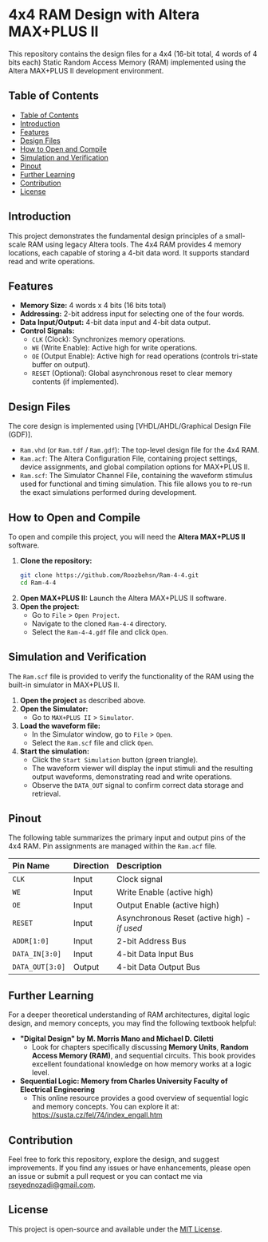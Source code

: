 # 4x4 RAM Design with Altera MAX+PLUS II

This repository contains the design files for a 4x4 (16-bit total, 4 words of 4 bits each) Static Random Access Memory (RAM) implemented using the Altera MAX+PLUS II development environment.

## Table of Contents

  * [Table of Contents](#table-of-contents)
  * [Introduction](#introduction)
  * [Features](#features)
  * [Design Files](#design-files)
  * [How to Open and Compile](#how-to-open-and-compile)
  * [Simulation and Verification](#simulation-and-verification)
  * [Pinout](#pinout)
  * [Further Learning](#further-learning)
  * [Contribution](#contribution)
  * [License](#license)


## Introduction

This project demonstrates the fundamental design principles of a small-scale RAM using legacy Altera tools. The 4x4 RAM provides 4 memory locations, each capable of storing a 4-bit data word. It supports standard read and write operations.

## Features

  * **Memory Size:** 4 words x 4 bits (16 bits total)
  * **Addressing:** 2-bit address input for selecting one of the four words.
  * **Data Input/Output:** 4-bit data input and 4-bit data output.
  * **Control Signals:**
      * `CLK` (Clock): Synchronizes memory operations.
      * `WE` (Write Enable): Active high for write operations.
      * `OE` (Output Enable): Active high for read operations (controls tri-state buffer on output).
      * `RESET` (Optional): Global asynchronous reset to clear memory contents (if implemented).

## Design Files

The core design is implemented using [VHDL/AHDL/Graphical Design File (GDF)].

  * `Ram.vhd` (or `Ram.tdf` / `Ram.gdf`): The top-level design file for the 4x4 RAM.
  * `Ram.acf`: The Altera Configuration File, containing project settings, device assignments, and global compilation options for MAX+PLUS II.
  * `Ram.scf`: The Simulator Channel File, containing the waveform stimulus used for functional and timing simulation. This file allows you to re-run the exact simulations performed during development.


## How to Open and Compile

To open and compile this project, you will need the **Altera MAX+PLUS II** software.

1.  **Clone the repository:**
    ```bash
    git clone https://github.com/Roozbehsn/Ram-4-4.git
    cd Ram-4-4
    ```
2.  **Open MAX+PLUS II:** Launch the Altera MAX+PLUS II software.
3.  **Open the project:**
      * Go to `File` \> `Open Project`.
      * Navigate to the cloned `Ram-4-4` directory.
      * Select the `Ram-4-4.gdf` file and click `Open`.


## Simulation and Verification

The `Ram.scf` file is provided to verify the functionality of the RAM using the built-in simulator in MAX+PLUS II.

1.  **Open the project** as described above.
2.  **Open the Simulator:**
      * Go to `MAX+PLUS II` \> `Simulator`.
3.  **Load the waveform file:**
      * In the Simulator window, go to `File` \> `Open`.
      * Select the `Ram.scf` file and click `Open`.
4.  **Start the simulation:**
      * Click the `Start Simulation` button (green triangle).
      * The waveform viewer will display the input stimuli and the resulting output waveforms, demonstrating read and write operations.
      * Observe the `DATA_OUT` signal to confirm correct data storage and retrieval.

## Pinout

The following table summarizes the primary input and output pins of the 4x4 RAM. Pin assignments are managed within the `Ram.acf` file.

| Pin Name       | Direction | Description                                   |
| :------------- | :-------- | :-------------------------------------------- |
| `CLK`          | Input     | Clock signal                                  |
| `WE`           | Input     | Write Enable (active high)                    |
| `OE`           | Input     | Output Enable (active high)                   |
| `RESET`        | Input     | Asynchronous Reset (active high) - *if used* |
| `ADDR[1:0]`     | Input     | 2-bit Address Bus                             |
| `DATA_IN[3:0]` | Input     | 4-bit Data Input Bus                          |
| `DATA_OUT[3:0]`| Output    | 4-bit Data Output Bus                         |

## Further Learning

For a deeper theoretical understanding of RAM architectures, digital logic design, and memory concepts, you may find the following textbook helpful:

  * **"Digital Design" by M. Morris Mano and Michael D. Ciletti**
      * Look for chapters specifically discussing **Memory Units**, **Random Access Memory (RAM)**, and sequential circuits. This book provides excellent foundational knowledge on how memory works at a logic level.
  * **Sequential Logic: Memory from Charles University Faculty of Electrical Engineering**
      * This online resource provides a good overview of sequential logic and memory concepts. You can explore it at: https://susta.cz/fel/74/index_engall.htm

## Contribution

Feel free to fork this repository, explore the design, and suggest improvements. If you find any issues or have enhancements, please open an issue or submit a pull request or you can contact me via rseyednozadi@gmail.com.

## License

This project is open-source and available under the [MIT License](#MIT-License).
